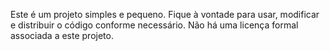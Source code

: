 Este é um projeto simples e pequeno. Fique à vontade para usar, modificar e distribuir o código conforme necessário. Não há uma licença formal associada a este projeto.
